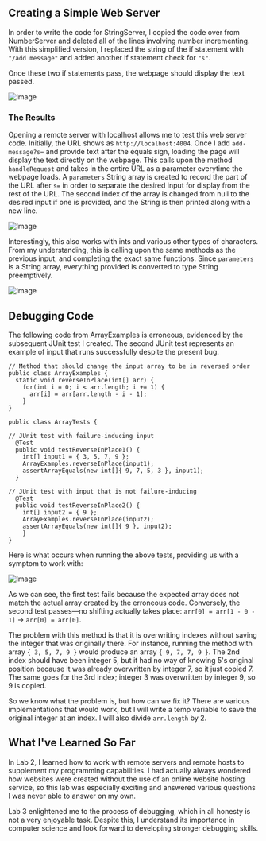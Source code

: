 ## Creating a Simple Web Server
In order to write the code for StringServer, I copied the code over from NumberServer and deleted all of the lines involving number incrementing. With this simplified version, I replaced the string of the if statement with `"/add message"` and added another if statement check for `"s"`.

Once these two if statements pass, the webpage should display the text passed.

![Image](https://raw.githubusercontent.com/yourcousinfrog/cse15l-lab-reports/main/assets/post-content/2023-04-24-lab-report-2/StringServer%20Code.png)

### The Results

Opening a remote server with localhost allows me to test this web server code. Initially, the URL shows as `http://localhost:4004`. Once I add `add-message?s=` and provide text after the equals sign, loading the page will display the text directly on the webpage. This calls upon the method `handleRequest` and takes in the entire URL as a parameter everytime the webpage loads. A `parameters` String array is created to record the part of the URL after `s=` in order to separate the desired input for display from the rest of the URL. The second index of the array is changed from null to the desired input if one is provided, and the String is then printed along with a new line.

![Image](https://raw.githubusercontent.com/yourcousinfrog/cse15l-lab-reports/main/assets/post-content/2023-04-24-lab-report-2/Display1.png)

Interestingly, this also works with ints and various other types of characters. From my understanding, this is calling upon the same methods as the previous input, and completing the exact same functions. Since `parameters` is a String array, everything provided is converted to type String preemptively.

![Image](https://raw.githubusercontent.com/yourcousinfrog/cse15l-lab-reports/main/assets/post-content/2023-04-24-lab-report-2/Display2.png)

## Debugging Code
The following code from ArrayExamples is erroneous, evidenced by the subsequent JUnit test I created. The second JUnit test represents an example of input that runs successfully despite the present bug.
```
// Method that should change the input array to be in reversed order
public class ArrayExamples {
  static void reverseInPlace(int[] arr) {
    for(int i = 0; i < arr.length; i += 1) {
      arr[i] = arr[arr.length - i - 1];
    }
}

public class ArrayTests {

// JUnit test with failure-inducing input
  @Test 
  public void testReverseInPlace1() {
    int[] input1 = { 3, 5, 7, 9 };
    ArrayExamples.reverseInPlace(input1);
    assertArrayEquals(new int[]{ 9, 7, 5, 3 }, input1);
  }

// JUnit test with input that is not failure-inducing
  @Test
  public void testReverseInPlace2() {
    int[] input2 = { 9 };
    ArrayExamples.reverseInPlace(input2);
    assertArrayEquals(new int[]{ 9 }, input2);
    }
}
```
Here is what occurs when running the above tests, providing us with a symptom to work with:

![Image](https://raw.githubusercontent.com/yourcousinfrog/cse15l-lab-reports/main/assets/post-content/2023-04-24-lab-report-2/Running%20JUnit%20Tests.png)

As we can see, the first test fails because the expected array does not match the actual array created by the erroneous code. Conversely, the second test passes—no shifting actually takes place: `arr[0] = arr[1 - 0 - 1]` -> `arr[0] = arr[0]`.

The problem with this method is that it is overwriting indexes without saving the integer that was originally there. For instance, running the method with array `{ 3, 5, 7, 9 }` would produce an array `{ 9, 7, 7, 9 }`. The 2nd index should have been integer 5, but it had no way of knowing 5's original position because it was already overwritten by integer 7, so it just copied 7. The same goes for the 3rd index; integer 3 was overwritten by integer 9, so 9 is copied.

So we know what the problem is, but how can we fix it?
There are various implementations that would work, but I will write a temp variable to save the original integer at an index. I will also divide `arr.length` by 2.

## What I've Learned So Far
In Lab 2, I learned how to work with remote servers and remote hosts to supplement my programming capabilities. I had actually always wondered how websites were created without the use of an online website hosting service, so this lab was especially exciting and answered various questions I was never able to answer on my own.

Lab 3 enlightened me to the process of debugging, which in all honesty is not a very enjoyable task. Despite this, I understand its importance in computer science and look forward to developing stronger debugging skills.
